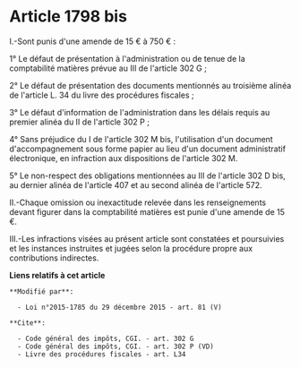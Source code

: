 # Article 1798 bis

I.-Sont punis d'une amende de 15 € à 750 € : 

1° Le défaut de présentation à l'administration ou de tenue de la comptabilité matières prévue au III de l'article 302 G ; 

2° Le défaut de présentation des documents mentionnés au troisième alinéa de l'article L. 34 du livre des procédures
fiscales ; 

3° Le défaut d'information de l'administration dans les délais requis au premier alinéa du II de l'article 302 P ;

4° Sans préjudice du I de l'article 302 M bis, l'utilisation d'un document d'accompagnement sous forme papier au lieu d'un
document administratif électronique, en infraction aux dispositions de l'article 302 M. 

5° Le non-respect des obligations mentionnées au III de l'article 302 D bis, au dernier alinéa de l'article 407 et au second
alinéa de l'article 572.

II.-Chaque omission ou inexactitude relevée dans les renseignements devant figurer dans la comptabilité matières est punie
d'une amende de 15 €. 

III.-Les infractions visées au présent article sont constatées et poursuivies et les instances instruites et jugées selon la
procédure propre aux contributions indirectes.

**Liens relatifs à cet article**

	**Modifié par**:

	  - Loi n°2015-1785 du 29 décembre 2015 - art. 81 (V)

	**Cite**:

	  - Code général des impôts, CGI. - art. 302 G
	  - Code général des impôts, CGI. - art. 302 P (VD)
	  - Livre des procédures fiscales - art. L34
